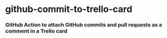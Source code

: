 # github-commit-to-trello-card
### GitHub Action to attach GitHub commits and pull requests as a comment in a Trello card
